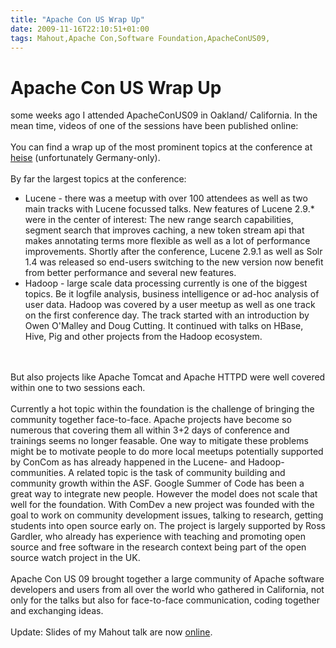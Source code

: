 ```yaml
---
title: "Apache Con US Wrap Up"
date: 2009-11-16T22:10:51+01:00
tags: Mahout,Apache Con,Software Foundation,ApacheConUS09,
---
```


# Apache Con US Wrap Up


some weeks ago I attended ApacheConUS09 in Oakland/ California. In the mean time, videos of one of the sessions have 
been published online:<br><br>You can find a wrap up of the most prominent topics at the conference at <a 
href="http://www.heise.de/open/artikel/ApacheCon-2009-Lucene-Hadoop-und-mehr-852929.html">heise</a> (unfortunately 
Germany-only).<br><br>By far the largest topics at the conference:<br><ul><li>Lucene - there was a meetup with over 100 
attendees as well as two main tracks with Lucene focussed talks. New features of Lucene 2.9.* were in the center of 
interest: The new range search capabilities, segment search that improves caching, a new token stream api that makes 
annotating terms more flexible as well as a lot of performance improvements. Shortly after the conference, Lucene 2.9.1 
as well as Solr 1.4 was released so end-users switching to the new version now benefit from better performance and 
several new features.<br><li>Hadoop - large scale data processing currently is one of the biggest topics. Be it logfile 
analysis, business intelligence or ad-hoc analysis of user data. Hadoop was covered by a user meetup as well as one 
track on the first conference day. The track started with an introduction by Owen O'Malley and Doug Cutting. It 
continued with talks on HBase, Hive, Pig and other projects from the Hadoop ecosystem.<br></ul><br><br>But also 
projects like Apache Tomcat and Apache HTTPD were well covered within one to two sessions each.<br><br>Currently a hot 
topic within the foundation is the challenge of bringing the community together face-to-face. Apache projects have 
become so numerous that covering them all within 3+2 days of conference and trainings seems no longer feasable. One way 
to mitigate these problems might be to motivate people to do more local meetups potentially supported by ConCom as has 
already happened in the Lucene- and Hadoop-communities. A related topic is the task of community building and community 
growth within the ASF. Google Summer of Code has been a great way to integrate new people. However the model does not 
scale that well for the foundation. With ComDev a new project was founded with the goal to work on community 
development issues, talking to research, getting students into open source early on. The project is largely supported 
by Ross Gardler, who already has experience with teaching and promoting open source and free software in the research 
context being part of the open source watch project in the UK.<br><br>Apache Con US 09 brought together a large 
community of Apache software developers and users from all over the world who gathered in California, not only for the 
talks but also for face-to-face communication, coding together and exchanging ideas.<br><br>Update: Slides of my Mahout 
talk are now <a href="http://www.isabel-drost.de/hadoop/slides/apacheconus2009.pdf">online</a>.
